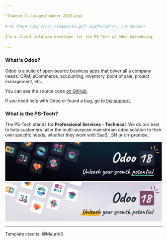 ```yaml
---

![banner](./images/banner_2025.png)

# Hi there <img src="./images/hi.gif" width="20"/>, I'm Xavier!

I'm a client solution developer for the PS-Tech at Odoo Luxembourg. 

---
```


### What's Odoo?

Odoo is a suite of open-source business apps that cover all a company needs: CRM, eCommerce, accounting, inventory, point of sale, project management, etc.

You can see the source code [on GitHub](https://github.com/odoo/odoo).

If you need help with Odoo or found a bug, go to [the support](https://www.odoo.com/help).

### What is the PS-Tech?

The PS-Tech stands for **Professional Services - Technical**. We do our best to help customers tailor the multi-purpose mainstream odoo solution to their own specific needs, whether they work with SaaS, .SH or on-premise. 

![odoo_banner](./images/odoo_banner_dark.png#gh-dark-mode-only)
![odoo_banner](./images/odoo_banner_light.png#gh-light-mode-only)

---
Template credits: @Maurin3
